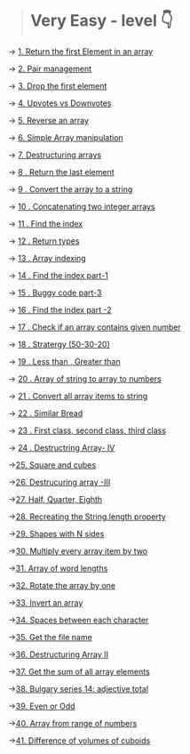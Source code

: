 > # Very Easy - level 👇

-> [1. Return the first Element in an array](./1.Return%20the%20first%20Element%20in%20an%20array.js)

-> [2. Pair management](./2.Pair%20management.js)

-> [3. Drop the first element](./3.Learn%20Lodash_.drop%2C%20Drop%20the%20First%20Elements%20of%20an%20Array.js)

-> [4. Upvotes vs Downvotes](./4.%20Upvotes%20vs%20Downvotes.js)

-> [5. Reverse an array](./5.%20Reverse%20an%20Array.js)

-> [6. Simple Array manipulation](./6.%20Simple%20Array%20Manipulation.js)

-> [7. Destructuring arrays](./7.Destructuring%20Arrays%201.js)

-> [8 . Return the last element](./8.%20Return%20the%20last%20element%20in%20an%20array.js)

-> [9 . Convert the array to a string](./9.%20Convert%20an%20array%20to%20a%20string.js)

-> [10 . Concatenating two integer arrays](./10.%20Concatenating%20Two%20integer%20arrays.js)

-> [11 . Find the index](./11.%20find%20the%20index.js)

-> [12 . Return types](./12.%20Return%20Types.js)

-> [13 . Array indexing](./13.%20Array%20Indexing.js)

-> [14 . Find the index part-1](./14.%20Find%20the%20index(part%201).js)

-> [15 . Buggy code part-3](./15.%20Buggy%20code(part%203).js)

-> [16 . Find the index part -2](./16.%20Find%20the%20index%20(part%20%232).js)

-> [17 . Check if an array contains given number](./17.%20Check%20if%20an%20array%20contains%20a%20given%20number.js)

-> [18 . Stratergy (50-30-20)](./18.%20Strategy(50-30-20).js)

-> [19 . Less than , Greater than](./19.Less%20than%2C%20Greater%20than.js)

-> [20 . Array of  string to array to numbers](./20.Array%20of%20string%20to%20array%20to%20numbers.js)

-> [21 . Convert all array items to string ](./21.Convert%20all%20array%20items%20to%20string.js)

-> [22 . Similar Bread](./22.%20Similar%20Bread.js)

-> [23 . First class, second class, third class](./23.First%20Class%2C%20Second%20class%2C%20and%20third%20class%20levers%20.js)

-> [24 . Destructring Array- IV](./24.%20Destructuring%20arrays(iv)%20.js)


->[25. Square and cubes ](25.%20Squares%20and%20cubes.js)

->[26. Destrucuring array -III ](./26.%20Destructuring%20array%20III%20.js)

->[27. Half, Quarter, Eighth ](./27.Half%2C%20Quarter%20and%20Eighth.js)


->[28. Recreating the String.length property](./28.%20Recreating%20the%20String.length%20property.js)

->[29. Shapes with N sides](./29.Shapes%20with%20N%20sides.js)


->[30. Multiply every array item by two ](./30.%20Multiply%20every%20array%20item%20by%20two.js)

->[31. Array of word lengths](./31.%20Array%20of%20word%20Lengths.js)

->[32. Rotate the array by one](./32.%20Rotate%20the%20array%20by%20one.js)

->[33. Invert an array](./33.%20Invert%20an%20array.js)

->[34. Spaces between each character ](./34.%20Spaces%20between%20each%20Character.js)

->[35. Get the file name ](./35.%20Get%20the%20file%20name.js)

->[36. Destructuring Array II ](./36.%20Destructuring%20Arrays%20II%20.js)

->[37. Get the sum of all array elements](./37.%20Get%20the%20sum%20of%20all%20array%20elements.js)

->[38. Bulgary series 14: adjective total ](./38.%20Burglary%20series(14)%20adjectives%20total.js)

->[39. Even or Odd](./39.Even%20or%20add.js)

->[40. Array from range of numbers ](./40.%20Array%20from%20a%20range%20of%20numbers.js)

->[41. Difference of volumes of cuboids](./41.%20Difference%20of%20volumesof%20cuboids.js)
